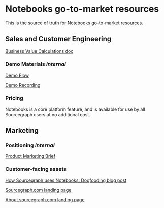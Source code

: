 # Notebooks go-to-market resources

This is the source of truth for Notebooks go-to-market resources.

## Sales and Customer Engineering

[Business Value Calculations doc](https://docs.google.com/document/d/19zgpFG55jqEbEu2y3Z5T8_jOLxEizaGLGO0K3rlBozI/edit#heading=h.et0infij2vky)

### Demo Materials _internal_

[Demo Flow](https://docs.google.com/document/d/1Xd4h5iwOQb-HSfgEczMsZdBlQG1BzPdY5g80qUsL5U8/edit)

[Demo Recording](https://drive.google.com/file/d/1J5BGX1wMhErJR-qgME85-F8cGtnLvQab/view?usp=sharing)

### Pricing

Notebooks is a core platform feature, and is available for use by all Sourcegraph users at no additional cost.

## Marketing

### Positioning _internal_

[Product Marketing Brief](https://docs.google.com/document/d/1vem3cqMInzunYftYzA63QzXRdxVEx-OXAkG-IxyF0Z4/edit#)

### Customer-facing assets

[How Sourcegraph uses Notebooks: Dogfooding blog post]()

[Sourcegraph.com landing page](https://sourcegraph.com/notebooks)

[About.sourcegraph.com landing page](https://about.sourcegraph.com/code-search/)
